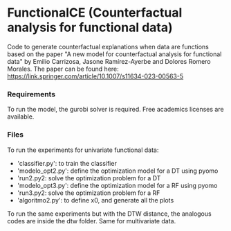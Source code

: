 # FunctionalCE (Counterfactual analysis for functional data)

Code to generate counterfactual explanations when data are functions based on the paper "A new model for counterfactual analysis for functional data" by Emilio Carrizosa, Jasone Ramírez-Ayerbe and Dolores Romero Morales. The paper can be found here: https://link.springer.com/article/10.1007/s11634-023-00563-5 

### Requirements

To run the model, the gurobi solver is required. Free academics licenses are available. 


### Files

To run the experiments for univariate functional data:

* 'classifier.py': to train the classifier
* 'modelo_opt2.py': define the optimization model for a DT using pyomo
* 'run2.py2: solve the optimization problem for a DT
* 'modelo_opt3.py': define the optimization model for a RF using pyomo
* 'run3.py2: solve the optimization problem for a RF
* 'algoritmo2.py': to define x0, and generate all the plots

To run the same experiments but with the DTW distance, the analogous codes are inside the dtw folder. Same for multivariate data. 
